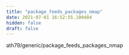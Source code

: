 ```yaml
---
title: "package_feeds_packages_nmap"
date: 2021-07-01 16:52:55.100484
hidden: false
draft: false
---
```


ath79/generic/package_feeds_packages_nmap

